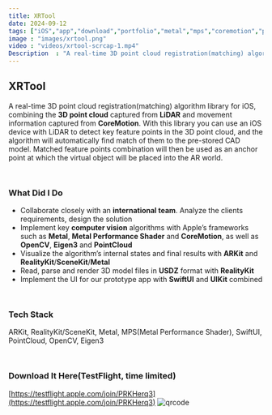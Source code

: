 ```yaml
---
title: XRTool
date: 2024-09-12
tags: ["iOS","app","download","portfolio","metal","mps","coremotion","pointcloud","eigen3","arkit","realitykit","usdz","swiftui","uikit","opencv"]
image : "images/xrtool.png"
video : "videos/xrtool-scrcap-1.mp4"
Description  : "A real-time 3D point cloud registration(matching) algorithm library for iOS, combining the 3D point cloud captured from LiDAR and movement information captured from CoreMotion..."
---
```


## XRTool

A real-time 3D point cloud registration(matching) algorithm library for iOS, combining the **3D point cloud** captured from **LiDAR** and movement information captured from **CoreMotion**. With this library you can use an iOS device with LiDAR to detect key feature points in the 3D point cloud, and the algorithm will automatically find match of them to the pre-stored CAD model. Matched feature points combination will then be used as an anchor point at which the virtual object will be placed into the AR world.

``` ```
### What Did I Do
- Collaborate closely with an **international team**. Analyze the clients requirements, design the solution
- Implement key **computer vision** algorithms with Apple’s frameworks such as **Metal**, **Metal Performance Shader** and  **CoreMotion**, as well as **OpenCV**, **Eigen3** and **PointCloud**
- Visualize the algorithm’s internal states and final results with **ARKit** and **RealityKit**/**SceneKit**/**Metal**
- Read, parse and render 3D model files in **USDZ** format with **RealityKit**
- Implement the UI for our prototype app with **SwiftUI** and **UIKit** combined

``` ```
### Tech Stack
ARKit, RealityKit/SceneKit, Metal, MPS(Metal Performance Shader), SwiftUI, PointCloud, OpenCV, Eigen3

``` ```
### Download It Here(TestFlight, time limited)
[https://testflight.apple.com/join/PRKHerq3](https://testflight.apple.com/join/PRKHerq3)
![qrcode](images/qr_xrtool-demo.jpg)

